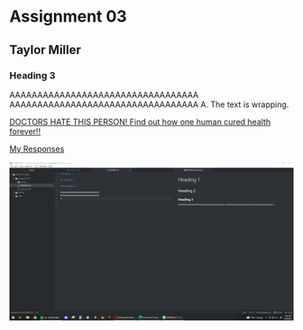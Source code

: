 # Assignment 03

## Taylor Miller

### Heading 3

AAAAAAAAAAAAAAAAAAAAAAAAAAAAAAAAAA
AAAAAAAAAAAAAAAAAAAAAAAAAAAAAAAAAA
A. The text is wrapping.

[DOCTORS HATE THIS PERSON! Find out how one human cured health forever!!](https://youtu.be/dQw4w9WgXcQ)

[My Responses](./responses.txt)

![atomScreenshotA03](./images/atomScreenshotA03.png)
